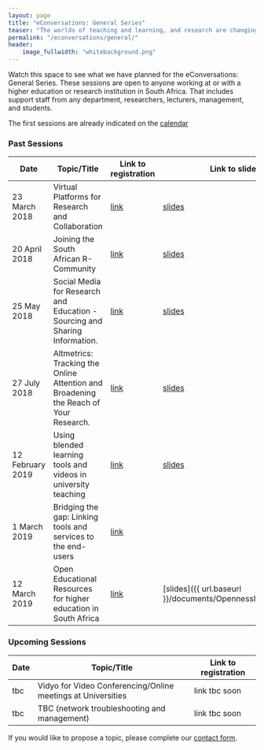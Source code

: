 ```yaml
---
layout: page
title: "eConversations: General Series"
teaser: "The worlds of teaching and learning, and research are changing rapidly. Mostly due to advances in technology, connnectedness and the shear amount of information that is available at the tip of ones fingers today. In the General eConversations Series, we will attempt to provide conversation opportunities about topics that is relevant to academics and support staff at a 21st century academic institution."
permalink: "/econversations/general/"
header:
    image_fullwidth: "whitebackground.png"
---
```


Watch this space to see what we have planned for the eConversations: General Series. These sessions are open to anyone working at or with a higher education or research institution in South Africa. That includes support staff from any department, researchers, lecturers, management, and students.

The first sessions are already indicated on the [calendar](https://calendar.google.com/calendar/embed?src=beg31jqblfp9bb2sd8eba2fpgs%40group.calendar.google.com&ctz=Africa%2FJohannesburg)

### Past Sessions

|Date|Topic/Title|Link to registration|Link to slides|
|----|-----------|--------------------|--------------|
|23 March 2018|Virtual Platforms for Research and Collaboration|[link](https://www.quicket.co.za/events/27507-rccp-ii-econversation-series-1-virtual-platforms-for-collaboration-and-research/)|[slides](https://figshare.com/articles/RCCPII_eConversations_Virtual_Platforms_for_Research_and_Collaboration/6050171)| |
|20 April 2018|Joining the South African R-Community|[link](https://www.quicket.co.za/events/42911-rccp-ii-econversation-series-2-joining-the-south-african-r-community/)|[slides](https://prezi.com/view/XRuMQtRSIVBVStP6aRU9/)| |
|25 May 2018|Social Media for Research and Education - Sourcing and Sharing Information.|[link](https://www.quicket.co.za/events/47316-rccp-ii-econversation-series-3-social-media-for-research-and-education-getting/#/)|[slides](https://twitter.com/stevedudley_/status/999962889871077376)|[notes](https://etherpad.wikimedia.org/p/r.a4049de9b6025c40eca1a384d5a55e3a)|
|27 July 2018|Altmetrics: Tracking the Online Attention and Broadening the Reach of Your Research.|[link](https://www.quicket.co.za/events/52327-rccp-ii-econversation-series-4-altmetrics-tracking-the-online-attention-and-bro/)|[slides](https://figshare.com/articles/Altmetrics_Tracking_the_Online_Attention_and_Broadening_the_Reach_of_Your_Research/6871388)|[notes](https://etherpad.wikimedia.org/p/r.7880d91cb1b63ba76acdda0b616f77a9)|
|12 February 2019|Using blended learning tools and videos in university teaching|[link](https://www.quicket.co.za/events/66761--rccp-ii-econversation-series-5-using-blended-learning-tools-and-videos-in-univ?preview=t#/)|[slides](https://figshare.com/articles/RCCPII_eConversations_Using_blended_learning_tools_and_videos_in_university_teaching/7764590)|[notes](https://etherpad.wikimedia.org/p/r.c54cef0bfc73cd9588182d6c2223c4d3)|
|1 March 2019|Bridging the gap: Linking tools and services to the end-users|[link](http://qkt.io/RCCPII-1March2019)||[notes](https://etherpad.wikimedia.org/p/r.90d7f932cac6e2eb931afdb23882e1e3)|
|12 March 2019|Open Educational Resources for higher education in South Africa |[link](http://qkt.io/RCCPII-12Mar )|[slides]({{ url.baseurl }}/documents/OpennessInHE_OER.pdf)|[notes](https://etherpad.wikimedia.org/p/r.251a09747600e74994d8cece49bc3935)|

### Upcoming Sessions

|Date|Topic/Title|Link to registration|
|----|-----------|--------------------|
|tbc|Vidyo for Video Conferencing/Online meetings at Universities|link tbc soon|
|tbc|TBC (network troubleshooting and management)|link tbc soon|


If you would like to propose a topic, please complete our [contact form](https://docs.google.com/forms/d/e/1FAIpQLScYQU2FSqHBsSOouSkZgS2Qmin2BGF7VIpXg1aSye55XF2VqQ/viewform).
